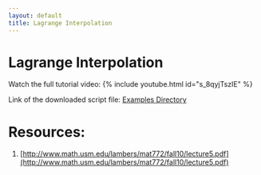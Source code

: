 ```yaml
---
layout: default
title: Lagrange Interpolation
---
```


# Lagrange Interpolation
Watch the full tutorial video:
{% include youtube.html id="s_8qyjTszIE" %}


Link of the downloaded script file: [Examples Directory](https://github.com/mohangiri1/Fortran/tree/main/examples)

# Resources:
1. [http://www.math.usm.edu/lambers/mat772/fall10/lecture5.pdf](http://www.math.usm.edu/lambers/mat772/fall10/lecture5.pdf)
